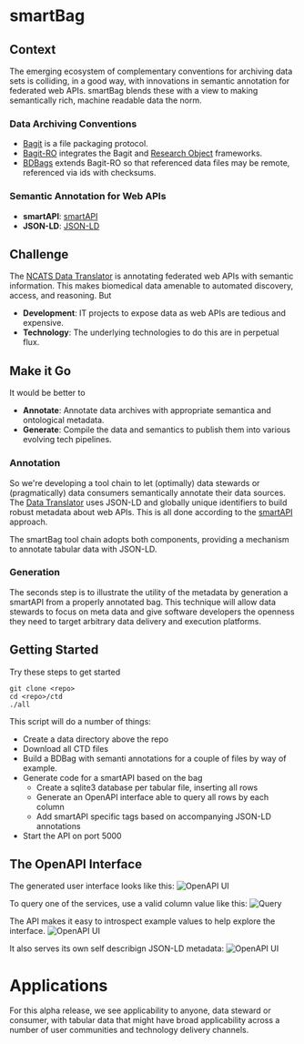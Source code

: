 # smartBag

## Context

The emerging ecosystem of complementary conventions for archiving data sets is colliding, in a good way, with innovations in semantic annotation for federated web APIs. smartBag blends these with a view to making semantically rich, machine readable data the norm.

### Data Archiving Conventions

* [Bagit](https://en.wikipedia.org/wiki/BagIt) is a file packaging protocol.
* [Bagit-RO](https://github.com/ResearchObject/bagit-ro) integrates the Bagit and [Research Object](http://www.researchobject.org/) frameworks.
* [BDBags](http://bd2k.ini.usc.edu/tools/bdbag/) extends Bagit-RO so that referenced data files may be remote, referenced via ids with checksums.

### Semantic Annotation for Web APIs

* **smartAPI**: [smartAPI](http://smart-api.info/)
* **JSON-LD**: [JSON-LD](https://json-ld.org/)

## Challenge

The [NCATS Data Translator](https://ncats.nih.gov/translator) is annotating federated web APIs with semantic information. This makes biomedical data amenable to automated discovery, access, and reasoning. But

* **Development**: IT projects to expose data as web APIs are tedious and expensive.
* **Technology**: The underlying technologies to do this are in perpetual flux.

## Make it Go

It would be better to

  * **Annotate**: Annotate data archives with appropriate semantica and ontological metadata.
  * **Generate**: Compile the data and semantics to publish them into various evolving tech pipelines.

### Annotation

So we're developing a tool chain to let (optimally) data stewards or (pragmatically) data consumers semantically annotate their data sources. The [Data Translator](https://ncats.nih.gov/translator) uses JSON-LD and globally unique identifiers to build robust metadata about web APIs. This is all done according to the [smartAPI](http://smart-api.info/) approach.

The smartBag tool chain adopts both components, providing a mechanism to annotate tabular data with JSON-LD.

### Generation

The seconds step is to illustrate the utility of the metadata by generation a smartAPI from a properly annotated bag. This technique will allow data stewards to focus on meta data and give software developers the openness they need to target arbitrary data delivery and execution platforms.

## Getting Started

Try these steps to get started
```
git clone <repo> 
cd <repo>/ctd
./all
```

This script will do a number of things:

* Create a data directory above the repo
* Download all CTD files
* Build a BDBag with semanti annotations for a couple of files by way of example.
* Generate code for a smartAPI based on the bag
  * Create a sqlite3 database per tabular file, inserting all rows
  * Generate an OpenAPI interface able to query all rows by each column
  * Add smartAPI specific tags based on accompanying JSON-LD annotations
* Start the API on port 5000

## The OpenAPI Interface

The generated user interface looks like this:
![OpenAPI UI](https://github.com/NCATS-Tangerine/smartBag/blob/master/img/smart-api-1.png?raw=true)

To query one of the services, use a valid column value like this:
![Query](https://github.com/NCATS-Tangerine/smartBag/blob/master/img/smart-api-2.png?raw=true)

The API makes it easy to introspect example values to help explore the interface.
![OpenAPI UI](https://github.com/NCATS-Tangerine/smartBag/blob/master/img/smart-api-3.png?raw=true)

It also serves its own self describign JSON-LD metadata:
![OpenAPI UI](https://github.com/NCATS-Tangerine/smartBag/blob/master/img/smart-api-4.png?raw=true)

# Applications

For this alpha release, we see applicability to anyone, data steward or consumer, with tabular data that might have broad applicability across a number of user communities and technology delivery channels.

